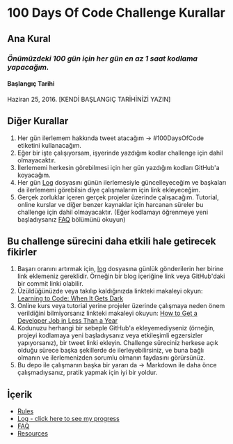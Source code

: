 # 100 Days Of Code Challenge Kurallar

## Ana Kural
### *Önümüzdeki 100 gün için her gün en az 1 saat kodlama yapacağım.*

#### Başlangıç Tarihi
Haziran 25, 2016. [KENDİ BAŞLANGIÇ TARİHİNİZİ YAZIN]

## Diğer Kurallar
1. Her gün ilerlemem hakkında tweet atacağım -> #100DaysOfCode etiketini kullanacağım.
2. Eğer bir işte çalışıyorsam, işyerinde yazdığım kodlar challenge için dahil olmayacaktır.
3. İlerlememi herkesin görebilmesi için her gün yazdığım kodları GitHub'a koyacağım.
4. Her gün [Log](log.md) dosyasını günün ilerlemesiyle güncelleyeceğim ve başkaları da ilerlememi görebilsin diye çalışmalarım için link ekleyeceğim.
5. Gerçek zorluklar içeren gerçek projeler üzerinde çalışacağım. Tutorial, online kurslar ve diğer benzer kaynaklar için harcanan süreler bu challenge için dahil olmayacaktır. (Eğer kodlamayı öğrenmeye yeni başladıysanız [FAQ](FAQ.md) bölümünü okuyun) 


## Bu challenge sürecini daha etkili hale getirecek fikirler
1. Başarı oranını artırmak için, [log](log.md) dosyasına günlük gönderilerin her birine link eklemeniz gereklidir. Örneğin bir blog içeriğine link veya GitHub'daki bir commit linki olabilir.
2. Üzüldüğünüzde veya takılıp kaldığınızda linkteki makaleyi okyun: [Learning to Code: When It Gets Dark](https://www.freecodecamp.org/news/learning-to-code-when-it-gets-dark-e485edfb58fd/)
3. Online kurs veya tutorial yerine projeler üzerinde çalışmaya neden önem verildiğini bilmiyorsanız linkteki makaleyi okuyun: [How to Get a Developer Job in Less Than a Year](https://www.freecodecamp.org/news/how-to-get-a-developer-job-in-less-than-a-year-c27bbfe71645/)
4. Kodunuzu herhangi bir sebeple GitHub'a ekleyemediyseniz (örneğin, projeyi kodlamaya yeni başladıysanız veya etkileşimli egzersizler yapıyorsanız), bir tweet linki ekleyin. Challenge süreciniz herkese açık olduğu sürece başka şekillerde de  ilerleyebilirsiniz, ve buna bağlı olmanın ve ilerlemenizden sorumlu olmanın faydasını görürsünüz.
5. Bu depo ile çalışmanın başka bir yararı da -> Markdown ile daha önce çalışmadıysanız, pratik yapmak için iyi bir yoldur.

## İçerik
* [Rules](rules.md)
* [Log - click here to see my progress](log.md)
* [FAQ](FAQ.md)
* [Resources](resources.md)

